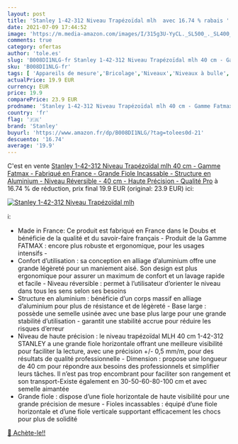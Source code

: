 ```yaml
---
layout: post
title: 'Stanley 1-42-312 Niveau Trapézoïdal mlh  avec 16.74 % rabais '
date: 2021-07-09 17:44:52
image: 'https://m.media-amazon.com/images/I/315g3U-YyCL._SL500_._SL400_.jpg'
comments: true
category: ofertas
author: 'tole.es'
slug: 'B008DI1NLG-fr Stanley 1-42-312 Niveau Trapézoïdal mlh 40 cm - Gamme...'
sku: 'B008DI1NLG-fr'
tags: [ 'Appareils de mesure','Bricolage','Niveaux','Niveaux à bulle','Outillage à main et électroportatif','stanley', ]
actualPrice: 19.9 EUR
currency: EUR
price: 19.9
comparePrice: 23.9 EUR
prodname: 'Stanley 1-42-312 Niveau Trapézoïdal mlh 40 cm - Gamme Fatmax - Fabriqué en France - Grande Fiole Incassable - Structure en Aluminium - Niveau Réversible - 40 cm - Haute Précision - Qualité Pro'
country: 'fr'
flag: '🇫🇷'
brand: 'Stanley'
buyurl: 'https://www.amazon.fr/dp/B008DI1NLG/?tag=tolees0d-21'
descuento: '16.74'
average: '19.9'
---
```


C'est en vente [Stanley 1-42-312 Niveau Trapézoïdal mlh 40 cm - Gamme Fatmax - Fabriqué en France - Grande Fiole Incassable - Structure en Aluminium - Niveau Réversible - 40 cm - Haute Précision - Qualité Pro](https://www.amazon.fr/dp/B008DI1NLG/?tag=tolees0d-21)  à  16.74 % de réduction, prix final  19.9 EUR (original: 23.9 EUR) ici:

[![Stanley 1-42-312 Niveau Trapézoïdal mlh ](https://m.media-amazon.com/images/I/315g3U-YyCL._SL500_._SL400_.jpg)](https://www.amazon.fr/dp/B008DI1NLG/?tag=tolees0d-21)

ℹ️:

- Made in France: Ce produit est fabriqué en France dans le Doubs et bénéficie de la qualité et du savoir-faire français - Produit de la Gamme FATMAX : encore plus robuste et ergonomique, pour les usages intensifs -
- Confort d’utilisation : sa conception en alliage d’aluminium offre une grande légèreté pour un maniement aisé. Son design est plus ergonomique pour assurer un maximum de confort et un lavage rapide et facile - Niveau réversible : permet à l’utilisateur d’orienter le niveau dans tous les sens selon ses besoins
- Structure en aluminium : bénéficie d’un corps massif en alliage d’aluminium pour plus de résistance et de légèreté - Base large : possède une semelle usinée avec une base plus large pour une grande stabilité d’utilisation - garantit une stabilité accrue pour réduire les risques d’erreur
- Niveau de haute précision : le niveau trapézoïdal MLH 40 cm 1-42-312 STANLEY a une grande fiole horizontale offrant une meilleure visibilité pour faciliter la lecture, avec une précision +/- 0,5 mm/m, pour des résultats de qualité professionnelle - Dimension : propose une longueur de 40 cm pour répondre aux besoins des professionnels et simplifier leurs tâches. Il n’est pas trop encombrant pour faciliter son rangement et son transport-Existe également en 30-50-60-80-100 cm et avec semelle aimantée
- Grande fiole : dispose d’une fiole horizontale de haute visibilité pour une grande précision de mesure - Fioles incassables : équipé d’une fiole horizontale et d’une fiole verticale supportant efficacement les chocs pour plus de solidité

[🛒 Achète-le!!](https://www.amazon.fr/dp/B008DI1NLG/?tag=tolees0d-21)
